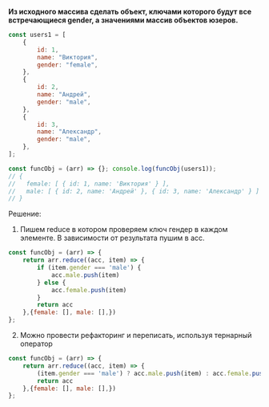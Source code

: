 **Из исходного массива сделать объект, ключами которого будут все встречающиеся gender, а значениями массив объектов юзеров.**

```javascript
const users1 = [ 
	{ 
		id: 1, 
		name: "Виктория", 
		gender: "female", 
	}, 
	{ 
		id: 2, 
		name: "Андрей", 
		gender: "male", 
	}, 
	{ 
		id: 3, 
		name: "Александр", 
		gender: "male", 
	}, 
]; 

const funcObj = (arr) => {}; console.log(funcObj(users1)); 
// { 
//   female: [ { id: 1, name: 'Виктория' } ], 
//   male: [ { id: 2, name: 'Андрей' }, { id: 3, name: 'Александр' } ] 
// }
```

Решение:
1. Пишем reduce в котором проверяем ключ гендер в каждом элементе. В зависимости от результата пушим в acc. 
```javascript
const funcObj = (arr) => {
	return arr.reduce((acc, item) => {
		if (item.gender === 'male') {
			acc.male.push(item)
		} else {
			acc.female.push(item)
		}
		return acc
	},{female: [], male: [],})
};
```

2. Можно провести рефакторинг и переписать, используя тернарный оператор
```javascript
const funcObj = (arr) => {
	return arr.reduce((acc, item) => {
		(item.gender === 'male') ? acc.male.push(item) : acc.female.push(item)
		return acc
	},{female: [], male: [],})
};
```